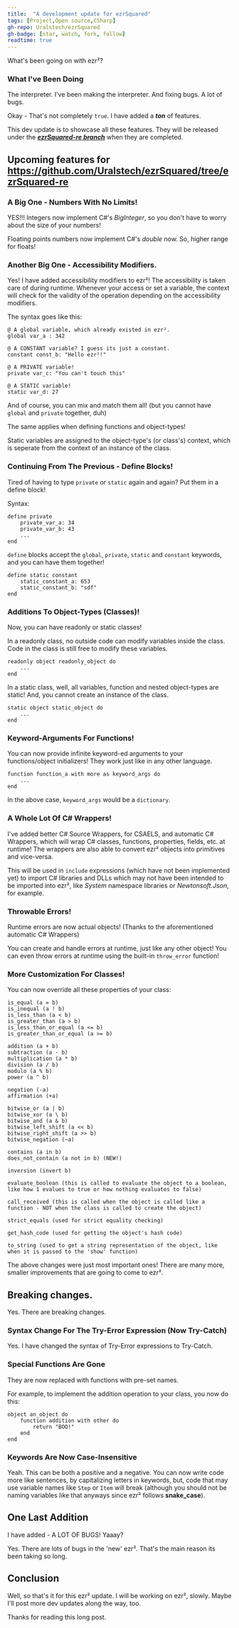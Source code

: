 ```yaml
---
title:  "A development update for ezrSquared"
tags: [Project,Open source,CSharp]
gh-repo: Uralstech/ezrSquared
gh-badge: [star, watch, fork, follow]
readtime: true
---
```


What's been going on with ezr²?

### What I've Been Doing

The interpreter. I've been making the interpreter. And fixing bugs. A lot of bugs.

Okay - That's not completely `true`. I have added a ***ton*** of features.

This dev update is to showcase all these features. They will be released under the [***ezrSquared-re branch***](https://github.com/Uralstech/ezrSquared/tree/ezrSquared-re) when they are completed.

## Upcoming features for https://github.com/Uralstech/ezrSquared/tree/ezrSquared-re

### A Big One - Numbers With No Limits!
YES!!! Integers now implement C#'s *BigInteger*, so you don't have to worry about the size of your numbers!

Floating points numbers now implement C#'s *double* now. So, higher range for floats!

### Another Big One - Accessibility Modifiers.

Yes! I have added accessibility modifiers to ezr²! The accessibility is taken care of during runtime. Whenever your access or set a variable, the context will check for the validity of the operation depending on the accessibility modifiers.

The syntax goes like this:
```ezrSquared
@ A global variable, which already existed in ezr².
global var_a : 342

@ A CONSTANT variable? I guess its just a constant.
constant const_b: "Hello ezr²!"

@ A PRIVATE variable!
private var_c: "You can't touch this"

@ A STATIC variable!
static var_d: 27
```

And of course, you can mix and match them all!
(but you cannot have `global` and `private` together, duh)

The same applies when defining functions and object-types!

Static variables are assigned to the object-type's (or class's) context, which is seperate from the context of an instance of the class.

### Continuing From The Previous - Define Blocks!

Tired of having to type `private` or `static` again and again? Put them in a define block!

Syntax:
```ezrSquared
define private
    private_var_a: 34
    private_var_b: 43
    ...
end
```

`define` blocks accept the `global`, `private`, `static` and `constant` keywords, and you can have them together!

```ezrSquared
define static constant
    static_constant_a: 653
    static_constant_b: "sdf"
end
```

### Additions To Object-Types (Classes)!

Now, you can have readonly or static classes!

In a readonly class, no outside code can modify variables inside the class. Code in the class is still free to modify these variables.

```ezrSquared
readonly object readonly_object do
    ...
end
```

In a static class, well, all variables, function and nested object-types are static! And, you cannot create an instance of the class.

```ezrSquared
static object static_object do
    ...
end
```

### Keyword-Arguments For Functions!

You can now provide infinite keyword-ed arguments to your functions/object initializers! They work just like in any other language.

```ezrSquared
function function_a with more as keyword_args do
    ...
end
```

In the above case, `keyword_args` would be a `dictionary`.

### A Whole Lot Of C# Wrappers!

I've added better C# Source Wrappers, for CSAELS, and automatic C# Wrappers, which will wrap C# classes, functions, properties, fields, etc.
at runtime! The wrappers are also able to convert ezr² objects into primitives and vice-versa.

This will be used in `include` expressions (which have not been implemented yet) to import C# libraries and DLLs which may not have been intended
to be imported into ezr², like *System* namespace libraries or *Newtonsoft.Json*, for example.

### Throwable Errors!

Runtime errors are now actual objects! (Thanks to the aforementioned automatic C# Wrappers)

You can create and handle errors at runtime, just like any other object! You can even throw errors at runtime using the built-in `throw_error` function!

### More Customization For Classes!

You can now override all these properties of your class:

```
is_equal (a = b)
is_inequal (a ! b)
is_less_than (a < b)
is_greater_than (a > b)
is_less_than_or_equal (a <= b)
is_greater_than_or_equal (a >= b)

addition (a + b)
subtraction (a - b)
multiplication (a * b)
division (a / b)
modulo (a % b)
power (a ^ b)

negation (-a)
affirmation (+a)

bitwise_or (a | b)
bitwise_xor (a \ b)
bitwise_and (a & b)
bitwise_left_shift (a << b)
bitwise_right_shift (a >> b)
bitwise_negation (~a)

contains (a in b)
does_not_contain (a not in b) (NEW!)

inversion (invert b)

evaluate_boolean (this is called to evaluate the object to a boolean, like how 1 evalues to true or how nothing evaluates to false)

call_received (this is called when the object is called like a function - NOT when the class is called to create the object)

strict_equals (used for strict equality checking)

get_hash_code (used for getting the object's hash code)

to_string (used to get a string representation of the object, like when it is passed to the 'show' function)
```

The above changes were just most important ones! There are many more, smaller improvements that are going to come to ezr².

## Breaking changes.

Yes. There are breaking changes.

### Syntax Change For The Try-Error Expression (Now Try-Catch)

Yes. I have changed the syntax of Try-Error expressions to Try-Catch.

### Special Functions Are Gone

They are now replaced with functions with pre-set names.

For example, to implement the addition operation to your class, you now do this:
```ezrSquared
object an_object do
    function addition with other do
        return "BOO!"
    end
end
```

### Keywords Are Now Case-Insensitive

Yeah. This can be both a positive and a negative. You can now write code more like sentences, by capitalizing letters in keywords, but, code
that may use variable names like `Step` or `Item` will break (although you should not be naming variables like that anyways since ezr² follows
**snake_case**).

## One Last Addition

I have added - A LOT OF BUGS! Yaaay?

Yes. There are lots of bugs in the 'new' ezr². That's the main reason its been taking so long.

## Conclusion

Well, so that's it for this ezr² update. I will be working on ezr², slowly. Maybe I'll post more dev updates along the way, too.

Thanks for reading this long post.